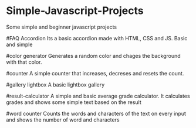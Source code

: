 # Simple-Javascript-Projects
Some simple and beginner javascript projects


#FAQ Accordion
Its a basic accordion made with HTML, CSS and JS. Basic and simple

#color generator
Generates a random color and chages the background with that color.

#counter
A simple counter that increases, decreses and resets the count.

#gallery lightbox
A basic lightbox gallery

#result-calculator
A simple and basic average grade calculator. It calculates grades and shows some simple text based on the result

#word counter
Counts the words and characters of the text on every input and shows the number of word and characters
